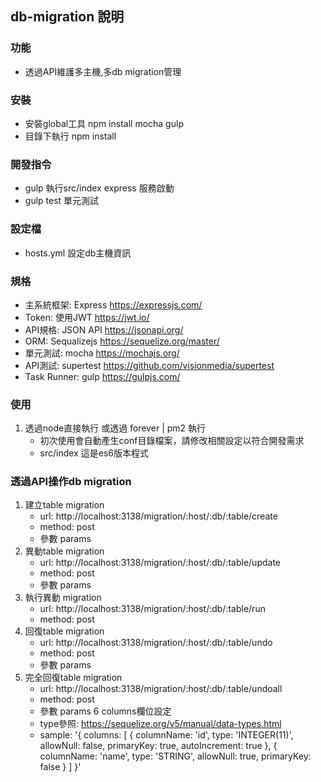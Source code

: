 ## db-migration 說明
### 功能
* 透過API維護多主機,多db migration管理
### 安裝
* 安裝global工具
  npm install mocha gulp
* 目錄下執行 npm install
### 開發指令
* gulp
  執行src/index express 服務啟動
* gulp test
  單元測試
### 設定檔
* hosts.yml 設定db主機資訊
### 規格
* 主系統框架: Express https://expressjs.com/
* Token: 使用JWT https://jwt.io/
* API規格: JSON API https://jsonapi.org/
* ORM: Sequalizejs https://sequelize.org/master/
* 單元測試: mocha https://mochajs.org/
* API測試: supertest https://github.com/visionmedia/supertest
* Task Runner: gulp https://gulpjs.com/
### 使用
1. 透過node直接執行 或透過 forever | pm2 執行
    - 初次使用會自動產生conf目錄檔案，請修改相關設定以符合開發需求
    - src/index 這是es6版本程式
### 透過API操作db migration
1. 建立table migration
   - url: http://localhost:3138/migration/:host/:db/:table/create
   - method: post
   - 參數 params
2. 異動table migration
   - url: http://localhost:3138/migration/:host/:db/:table/update
   - method: post
   - 參數 params
3. 執行異動 migration
   - url: http://localhost:3138/migration/:host/:db/:table/run
   - method: post
4. 回復table migration
   - url: http://localhost:3138/migration/:host/:db/:table/undo
   - method: post
   - 參數 params
5. 完全回復table migration
   - url: http://localhost:3138/migration/:host/:db/:table/undoall
   - method: post
   - 參數 params
6 columns欄位設定
   - type參照: https://sequelize.org/v5/manual/data-types.html
   - sample: 
      '{
         columns: [
            {
               columnName: 'id',
               type: 'INTEGER(11)',
               allowNull: false,
               primaryKey: true,
               autoIncrement: true
            },
            {
               columnName: 'name',
               type: 'STRING',
               allowNull: true,
               primaryKey: false
            }
         ]
      }'
